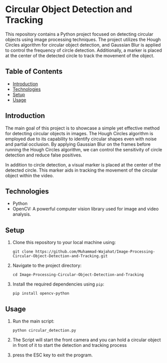 # Circular Object Detection and Tracking

This repository contains a Python project focused on detecting circular objects using image processing techniques. The project utilizes the Hough Circles algorithm for circular object detection, and Gaussian Blur is applied to control the frequency of circle detection. Additionally, a marker is placed at the center of the detected circle to track the movement of the object.

## Table of Contents
- [Introduction](#introduction)
- [Technologies](#technologies)
- [Setup](#setup)
- [Usage](#usage)

## Introduction

The main goal of this project is to showcase a simple yet effective method for detecting circular objects in images. The Hough Circles algorithm is employed due to its capability to identify circular shapes even with noise and partial occlusion. By applying Gaussian Blur on the frames before running the Hough Circles algorithm, we can control the sensitivity of circle detection and reduce false positives.

In addition to circle detection, a visual marker is placed at the center of the detected circle. This marker aids in tracking the movement of the circular object within the video.

## Technologies

- Python
- OpenCV: A powerful computer vision library used for image and video analysis.

## Setup

1. Clone this repository to your local machine using:
   ```
   git clone https://github.com/Muhammad-Wajahat/Image-Processing-Circular-Object-Detection-and-Tracking.git 
   ```
   
2. Navigate to the project directory:
   ```
   cd Image-Processing-Circular-Object-Detection-and-Tracking
   ```

3. Install the required dependencies using `pip`:
   ```
   pip install opencv-python
   ```

## Usage

1. Run the main script:
   ```
   python circular_detection.py
   ```

2. The Script will start the front camera and you can hold a circular object in front of it to start the detection and tracking process

3. press the ESC key to exit the program.
